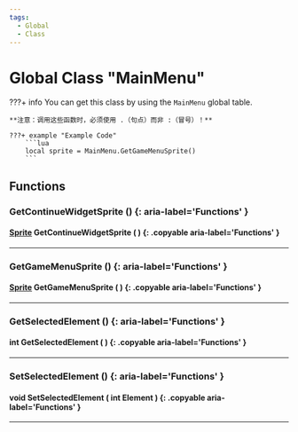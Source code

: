 ```yaml
---
tags:
  - Global
  - Class
---
```

# Global Class "MainMenu"

???+ info
    You can get this class by using the `MainMenu` global table.

    **注意：调用这些函数时，必须使用 .（句点）而非 :（冒号）！**
    
    ???+ example "Example Code"
        ```lua
        local sprite = MainMenu.GetGameMenuSprite()
        ```
     
## Functions

### GetContinueWidgetSprite () {: aria-label='Functions' }
#### [Sprite](../Sprite.md) GetContinueWidgetSprite ( ) {: .copyable aria-label='Functions' }

___
### GetGameMenuSprite () {: aria-label='Functions' }
#### [Sprite](../Sprite.md) GetGameMenuSprite ( ) {: .copyable aria-label='Functions' }

___
### GetSelectedElement () {: aria-label='Functions' }
#### int GetSelectedElement ( ) {: .copyable aria-label='Functions' }

___
### SetSelectedElement () {: aria-label='Functions' }
#### void SetSelectedElement ( int Element ) {: .copyable aria-label='Functions' }

___
